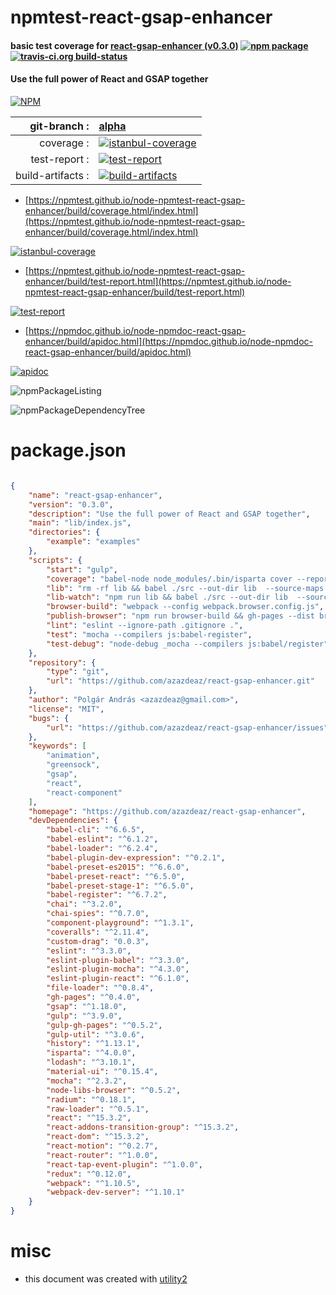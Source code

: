 # npmtest-react-gsap-enhancer

#### basic test coverage for  [react-gsap-enhancer (v0.3.0)](https://github.com/azazdeaz/react-gsap-enhancer)  [![npm package](https://img.shields.io/npm/v/npmtest-react-gsap-enhancer.svg?style=flat-square)](https://www.npmjs.org/package/npmtest-react-gsap-enhancer) [![travis-ci.org build-status](https://api.travis-ci.org/npmtest/node-npmtest-react-gsap-enhancer.svg)](https://travis-ci.org/npmtest/node-npmtest-react-gsap-enhancer)

#### Use the full power of React and GSAP together

[![NPM](https://nodei.co/npm/react-gsap-enhancer.png?downloads=true&downloadRank=true&stars=true)](https://www.npmjs.com/package/react-gsap-enhancer)

| git-branch : | [alpha](https://github.com/npmtest/node-npmtest-react-gsap-enhancer/tree/alpha)|
|--:|:--|
| coverage : | [![istanbul-coverage](https://npmtest.github.io/node-npmtest-react-gsap-enhancer/build/coverage.badge.svg)](https://npmtest.github.io/node-npmtest-react-gsap-enhancer/build/coverage.html/index.html)|
| test-report : | [![test-report](https://npmtest.github.io/node-npmtest-react-gsap-enhancer/build/test-report.badge.svg)](https://npmtest.github.io/node-npmtest-react-gsap-enhancer/build/test-report.html)|
| build-artifacts : | [![build-artifacts](https://npmtest.github.io/node-npmtest-react-gsap-enhancer/glyphicons_144_folder_open.png)](https://github.com/npmtest/node-npmtest-react-gsap-enhancer/tree/gh-pages/build)|

- [https://npmtest.github.io/node-npmtest-react-gsap-enhancer/build/coverage.html/index.html](https://npmtest.github.io/node-npmtest-react-gsap-enhancer/build/coverage.html/index.html)

[![istanbul-coverage](https://npmtest.github.io/node-npmtest-react-gsap-enhancer/build/screenCapture.buildCi.browser.%252Ftmp%252Fbuild%252Fcoverage.lib.html.png)](https://npmtest.github.io/node-npmtest-react-gsap-enhancer/build/coverage.html/index.html)

- [https://npmtest.github.io/node-npmtest-react-gsap-enhancer/build/test-report.html](https://npmtest.github.io/node-npmtest-react-gsap-enhancer/build/test-report.html)

[![test-report](https://npmtest.github.io/node-npmtest-react-gsap-enhancer/build/screenCapture.buildCi.browser.%252Ftmp%252Fbuild%252Ftest-report.html.png)](https://npmtest.github.io/node-npmtest-react-gsap-enhancer/build/test-report.html)

- [https://npmdoc.github.io/node-npmdoc-react-gsap-enhancer/build/apidoc.html](https://npmdoc.github.io/node-npmdoc-react-gsap-enhancer/build/apidoc.html)

[![apidoc](https://npmdoc.github.io/node-npmdoc-react-gsap-enhancer/build/screenCapture.buildCi.browser.%252Ftmp%252Fbuild%252Fapidoc.html.png)](https://npmdoc.github.io/node-npmdoc-react-gsap-enhancer/build/apidoc.html)

![npmPackageListing](https://npmtest.github.io/node-npmtest-react-gsap-enhancer/build/screenCapture.npmPackageListing.svg)

![npmPackageDependencyTree](https://npmtest.github.io/node-npmtest-react-gsap-enhancer/build/screenCapture.npmPackageDependencyTree.svg)



# package.json

```json

{
    "name": "react-gsap-enhancer",
    "version": "0.3.0",
    "description": "Use the full power of React and GSAP together",
    "main": "lib/index.js",
    "directories": {
        "example": "examples"
    },
    "scripts": {
        "start": "gulp",
        "coverage": "babel-node node_modules/.bin/isparta cover --report text --report lcov node_modules/.bin/_mocha -- --reporter dot",
        "lib": "rm -rf lib && babel ./src --out-dir lib  --source-maps --source-maps",
        "lib-watch": "npm run lib && babel ./src --out-dir lib  --source-maps --source-maps --watch",
        "browser-build": "webpack --config webpack.browser.config.js",
        "publish-browser": "npm run browser-build && gh-pages --dist browser --branch browser",
        "lint": "eslint --ignore-path .gitignore .",
        "test": "mocha --compilers js:babel-register",
        "test-debug": "node-debug _mocha --compilers js:babel/register"
    },
    "repository": {
        "type": "git",
        "url": "https://github.com/azazdeaz/react-gsap-enhancer.git"
    },
    "author": "Polgár András <azazdeaz@gmail.com>",
    "license": "MIT",
    "bugs": {
        "url": "https://github.com/azazdeaz/react-gsap-enhancer/issues"
    },
    "keywords": [
        "animation",
        "greensock",
        "gsap",
        "react",
        "react-component"
    ],
    "homepage": "https://github.com/azazdeaz/react-gsap-enhancer",
    "devDependencies": {
        "babel-cli": "^6.6.5",
        "babel-eslint": "^6.1.2",
        "babel-loader": "^6.2.4",
        "babel-plugin-dev-expression": "^0.2.1",
        "babel-preset-es2015": "^6.6.0",
        "babel-preset-react": "^6.5.0",
        "babel-preset-stage-1": "^6.5.0",
        "babel-register": "^6.7.2",
        "chai": "^3.2.0",
        "chai-spies": "^0.7.0",
        "component-playground": "^1.3.1",
        "coveralls": "^2.11.4",
        "custom-drag": "0.0.3",
        "eslint": "^3.3.0",
        "eslint-plugin-babel": "^3.3.0",
        "eslint-plugin-mocha": "^4.3.0",
        "eslint-plugin-react": "^6.1.0",
        "file-loader": "^0.8.4",
        "gh-pages": "^0.4.0",
        "gsap": "^1.18.0",
        "gulp": "^3.9.0",
        "gulp-gh-pages": "^0.5.2",
        "gulp-util": "^3.0.6",
        "history": "^1.13.1",
        "isparta": "^4.0.0",
        "lodash": "^3.10.1",
        "material-ui": "^0.15.4",
        "mocha": "^2.3.2",
        "node-libs-browser": "^0.5.2",
        "radium": "^0.18.1",
        "raw-loader": "^0.5.1",
        "react": "^15.3.2",
        "react-addons-transition-group": "^15.3.2",
        "react-dom": "^15.3.2",
        "react-motion": "^0.2.7",
        "react-router": "^1.0.0",
        "react-tap-event-plugin": "^1.0.0",
        "redux": "^0.12.0",
        "webpack": "^1.10.5",
        "webpack-dev-server": "^1.10.1"
    }
}
```



# misc
- this document was created with [utility2](https://github.com/kaizhu256/node-utility2)
